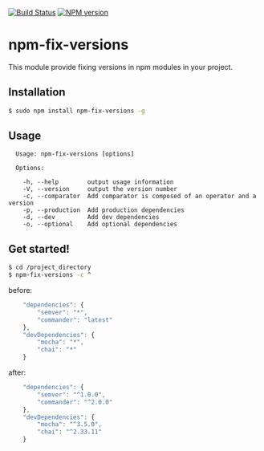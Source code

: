 [![Build Status](https://travis-ci.org/biggora/caminte.png?branch=master)](https://travis-ci.org/biggora/npm-fix-versions)
[![NPM version](https://badge.fury.io/js/caminte.png)](http://badge.fury.io/js/npm-fix-versions)
# npm-fix-versions

This module provide fixing versions in npm modules in your project.

## Installation

```bash
$ sudo npm install npm-fix-versions -g
```

## Usage
```
  Usage: npm-fix-versions [options]

  Options:

    -h, --help        output usage information
    -V, --version     output the version number
    -c, --comparator  Add comparator is composed of an operator and a version
    -p, --production  Add production dependencies
    -d, --dev         Add dev dependencies
    -o, --optional    Add optional dependencies
```

## Get started!

```bash
$ cd /project_directory
$ npm-fix-versions -c ^
```

before:
```js
    "dependencies": {
        "semver": "*",
        "commander": "latest"
    },
    "devDependencies": {
        "mocha": "*",
        "chai": "*"
    }
```

after:
```js
    "dependencies": {
        "semver": "^1.0.0",
        "commander": "^2.0.0"
    },
    "devDependencies": {
        "mocha": "^3.5.0",
        "chai": "^2.33.11"
    }
```



